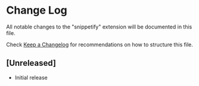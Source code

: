 # Change Log

All notable changes to the "snippetify" extension will be documented in this file.

Check [Keep a Changelog](http://keepachangelog.com/) for recommendations on how to structure this file.

## [Unreleased]

- Initial release